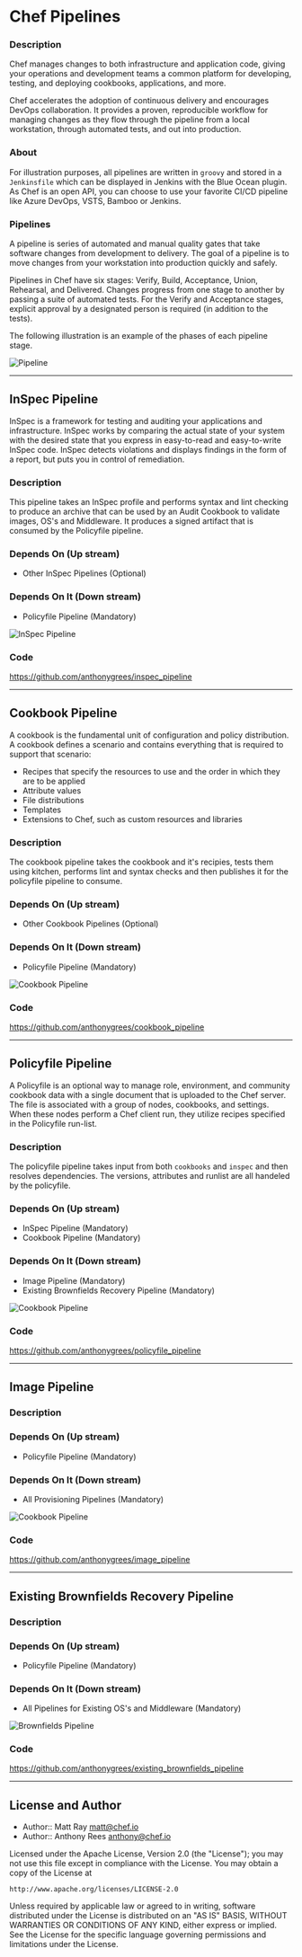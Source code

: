 # Chef Pipelines

### Description
Chef manages changes to both infrastructure and application code, giving your operations and development teams a common platform for developing, testing, and deploying cookbooks, applications, and more.

Chef accelerates the adoption of continuous delivery and encourages DevOps collaboration. It provides a proven, reproducible workflow for managing changes as they flow through the pipeline from a local workstation, through automated tests, and out into production.

### About
For illustration purposes, all pipelines are written in `groovy` and stored in a `Jenkinsfile` which can be displayed in Jenkins with the Blue Ocean plugin.  As Chef is an open API, you can choose to use your favorite CI/CD pipeline like Azure DevOps, VSTS, Bamboo or Jenkins.

### Pipelines
A pipeline is series of automated and manual quality gates that take software changes from development to delivery. The goal of a pipeline is to move changes from your workstation into production quickly and safely.

Pipelines in Chef have six stages: Verify, Build, Acceptance, Union, Rehearsal, and Delivered. Changes progress from one stage to another by passing a suite of automated tests. For the Verify and Acceptance stages, explicit approval by a designated person is required (in addition to the tests).

The following illustration is an example of the phases of each pipeline stage.

![Pipeline](/images/pipeline.png)

---
## InSpec Pipeline
InSpec is a framework for testing and auditing your applications and infrastructure. InSpec works by comparing the actual state of your system with the desired state that you express in easy-to-read and easy-to-write InSpec code. InSpec detects violations and displays findings in the form of a report, but puts you in control of remediation.

### Description
This pipeline takes an InSpec profile and performs syntax and lint checking to produce an archive that can be used by an Audit Cookbook to validate images, OS's and Middleware.  It produces a signed artifact that is consumed by the Policyfile pipeline.

### Depends On (Up stream)
- Other InSpec Pipelines (Optional)

### Depends On It (Down stream)
- Policyfile Pipeline (Mandatory)

![InSpec Pipeline](/images/inspec_pipeline.png)

### Code
https://github.com/anthonygrees/inspec_pipeline

---
## Cookbook Pipeline
A cookbook is the fundamental unit of configuration and policy distribution. A cookbook defines a scenario and contains everything that is required to support that scenario:
- Recipes that specify the resources to use and the order in which they are to be applied
- Attribute values
- File distributions
- Templates
- Extensions to Chef, such as custom resources and libraries

### Description
The cookbook pipeline takes the cookbook and it's recipies, tests them using kitchen, performs lint and syntax checks and then publishes it for the policyfile pipeline to consume.

### Depends On (Up stream)
- Other Cookbook Pipelines (Optional)

### Depends On It (Down stream)
- Policyfile Pipeline (Mandatory)

![Cookbook Pipeline](/images/cookbook_pipeline.png)

### Code
https://github.com/anthonygrees/cookbook_pipeline

---
## Policyfile Pipeline
A Policyfile is an optional way to manage role, environment, and community cookbook data with a single document that is uploaded to the Chef server. The file is associated with a group of nodes, cookbooks, and settings. When these nodes perform a Chef client run, they utilize recipes specified in the Policyfile run-list.

### Description
The policyfile pipeline takes input from both `cookbooks` and `inspec` and then resolves dependencies.  The versions, attributes and runlist are all handeled by the policyfile.

### Depends On (Up stream)
- InSpec Pipeline (Mandatory)
- Cookbook Pipeline (Mandatory)

### Depends On It (Down stream)
- Image Pipeline (Mandatory)
- Existing Brownfields Recovery Pipeline (Mandatory)

![Cookbook Pipeline](/images/policyfile_pipeline.png)

### Code
https://github.com/anthonygrees/policyfile_pipeline

---
## Image Pipeline

### Description

### Depends On (Up stream)
- Policyfile Pipeline (Mandatory)

### Depends On It (Down stream)
- All Provisioning Pipelines (Mandatory)

![Cookbook Pipeline](/images/image_pipeline.png)

### Code
https://github.com/anthonygrees/image_pipeline

---
## Existing Brownfields Recovery Pipeline

### Description

### Depends On (Up stream)
- Policyfile Pipeline (Mandatory)

### Depends On It (Down stream)
- All Pipelines for Existing OS's and Middleware (Mandatory)

![Brownfields Pipeline](/images/brownfields_pipeline.png)

### Code
https://github.com/anthonygrees/existing_brownfields_pipeline

---
## License and Author

* Author:: Matt Ray <matt@chef.io>
* Author:: Anthony Rees <anthony@chef.io>

Licensed under the Apache License, Version 2.0 (the "License");
you may not use this file except in compliance with the License.
You may obtain a copy of the License at

    http://www.apache.org/licenses/LICENSE-2.0

Unless required by applicable law or agreed to in writing, software
distributed under the License is distributed on an "AS IS" BASIS,
WITHOUT WARRANTIES OR CONDITIONS OF ANY KIND, either express or implied.
See the License for the specific language governing permissions and
limitations under the License.
